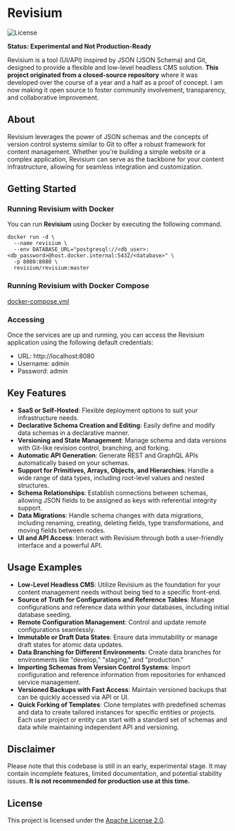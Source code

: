 # Revisium

![License](https://img.shields.io/badge/License-Apache%202.0-blue.svg)

**Status: Experimental and Not Production-Ready**

Revisium is a tool (UI/API) inspired by JSON (JSON Schema) and Git, designed to provide a flexible and low-level headless CMS solution. **This project originated from a closed-source repository** where it was developed over the course of a year and a half as a proof of concept. I am now making it open source to foster community involvement, transparency, and collaborative improvement.

## About

Revisium leverages the power of JSON schemas and the concepts of version control systems similar to Git to offer a robust framework for content management. Whether you're building a simple website or a complex application, Revisium can serve as the backbone for your content infrastructure, allowing for seamless integration and customization.

## Getting Started

### Running Revisium with Docker

You can run **Revisium** using Docker by executing the following command.

```shell
docker run -d \
  --name revisium \
  --env DATABASE_URL="postgresql://<db_user>:<db_password>@host.docker.internal:5432/<database>" \
  -p 8080:8080 \
  revisium/revisium:master
```

### Running Revisium with Docker Compose

[docker-compose.yml](./docker-compose.yml)

### Accessing
Once the services are up and running, you can access the Revisium application using the following default credentials:

- URL: http://localhost:8080
- Username: admin
- Password: admin

## Key Features

- **SaaS or Self-Hosted**: Flexible deployment options to suit your infrastructure needs.
- **Declarative Schema Creation and Editing**: Easily define and modify data schemas in a declarative manner.
- **Versioning and State Management**: Manage schema and data versions with Git-like revision control, branching, and forking.
- **Automatic API Generation**: Generate REST and GraphQL APIs automatically based on your schemas.
- **Support for Primitives, Arrays, Objects, and Hierarchies**: Handle a wide range of data types, including root-level values and nested structures.
- **Schema Relationships**: Establish connections between schemas, allowing JSON fields to be assigned as keys with referential integrity support.
- **Data Migrations**: Handle schema changes with data migrations, including renaming, creating, deleting fields, type transformations, and moving fields between nodes.
- **UI and API Access**: Interact with Revisium through both a user-friendly interface and a powerful API.

## Usage Examples

- **Low-Level Headless CMS**: Utilize Revisium as the foundation for your content management needs without being tied to a specific front-end.
- **Source of Truth for Configurations and Reference Tables**: Manage configurations and reference data within your databases, including initial database seeding.
- **Remote Configuration Management**: Control and update remote configurations seamlessly.
- **Immutable or Draft Data States**: Ensure data immutability or manage draft states for atomic data updates.
- **Data Branching for Different Environments**: Create data branches for environments like "develop," "staging," and "production."
- **Importing Schemas from Version Control Systems**: Import configuration and reference information from repositories for enhanced service management.
- **Versioned Backups with Fast Access**: Maintain versioned backups that can be quickly accessed via API or UI.
- **Quick Forking of Templates**: Clone templates with predefined schemas and data to create tailored instances for specific entities or projects. Each user project or entity can start with a standard set of schemas and data while maintaining independent API and versioning.

## Disclaimer

Please note that this codebase is still in an early, experimental stage. It may contain incomplete features, limited documentation, and potential stability issues. **It is not recommended for production use at this time.**

## License

This project is licensed under the [Apache License 2.0](./LICENSE).
